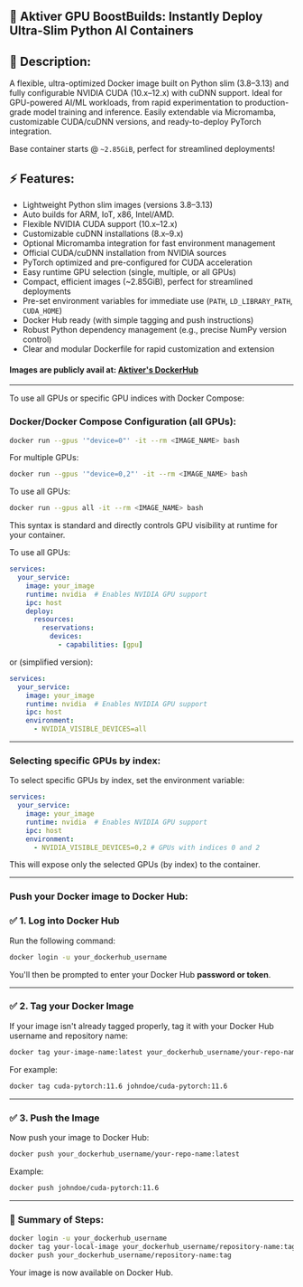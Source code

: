 ## 🐳 Aktiver GPU BoostBuilds: Instantly Deploy Ultra-Slim Python AI Containers

## 🚀 Description:

A flexible, ultra-optimized Docker image built on Python slim (3.8–3.13) and fully configurable NVIDIA CUDA (10.x–12.x) with cuDNN support. Ideal for GPU-powered AI/ML workloads, from rapid experimentation to production-grade model training and inference. Easily extendable via Micromamba, customizable CUDA/cuDNN versions, and ready-to-deploy PyTorch integration.

Base container starts @ `~2.85GiB`, perfect for streamlined deployments!

## ⚡ Features:

* Lightweight Python slim images (versions 3.8–3.13)
* Auto builds for ARM, IoT, x86, Intel/AMD.
* Flexible NVIDIA CUDA support (10.x–12.x)
* Customizable cuDNN installations (8.x–9.x)
* Optional Micromamba integration for fast environment management
* Official CUDA/cuDNN installation from NVIDIA sources
* PyTorch optimized and pre-configured for CUDA acceleration
* Easy runtime GPU selection (single, multiple, or all GPUs)
* Compact, efficient images (\~2.85GiB), perfect for streamlined deployments
* Pre-set environment variables for immediate use (`PATH`, `LD_LIBRARY_PATH`, `CUDA_HOME`)
* Docker Hub ready (with simple tagging and push instructions)
* Robust Python dependency management (e.g., precise NumPy version control)
* Clear and modular Dockerfile for rapid customization and extension

#### Images are publicly avail at: [Aktiver's DockerHub](https://hub.docker.com/repositories/aktiver)

---

To use all GPUs or specific GPU indices with Docker Compose:

### Docker/Docker Compose Configuration (all GPUs):

```bash
docker run --gpus '"device=0"' -it --rm <IMAGE_NAME> bash
```

For multiple GPUs:

```bash
docker run --gpus '"device=0,2"' -it --rm <IMAGE_NAME> bash
```

To use all GPUs:

```bash
docker run --gpus all -it --rm <IMAGE_NAME> bash
```

This syntax is standard and directly controls GPU visibility at runtime for your container.

To use all GPUs:

```yaml
services:
  your_service:
    image: your_image
    runtime: nvidia  # Enables NVIDIA GPU support
    ipc: host
    deploy:
      resources:
        reservations:
          devices:
            - capabilities: [gpu]
```

or (simplified version):

```yaml
services:
  your_service:
    image: your_image
    runtime: nvidia  # Enables NVIDIA GPU support
    ipc: host
    environment:
      - NVIDIA_VISIBLE_DEVICES=all
```

---

### Selecting specific GPUs by index:

To select specific GPUs by index, set the environment variable:

```yaml
services:
  your_service:
    image: your_image
    runtime: nvidia  # Enables NVIDIA GPU support
    ipc: host
    environment:
      - NVIDIA_VISIBLE_DEVICES=0,2 # GPUs with indices 0 and 2
```

This will expose only the selected GPUs (by index) to the container.

----

### Push your Docker image to Docker Hub:


### ✅ **1. Log into Docker Hub**

Run the following command:

```bash
docker login -u your_dockerhub_username
```

You'll then be prompted to enter your Docker Hub **password or token**.

---

### ✅ **2. Tag your Docker Image**

If your image isn't already tagged properly, tag it with your Docker Hub username and repository name:

```bash
docker tag your-image-name:latest your_dockerhub_username/your-repo-name:latest
```

For example:

```bash
docker tag cuda-pytorch:11.6 johndoe/cuda-pytorch:11.6
```

---

### ✅ **3. Push the Image**

Now push your image to Docker Hub:

```bash
docker push your_dockerhub_username/your-repo-name:latest
```

Example:

```bash
docker push johndoe/cuda-pytorch:11.6
```

---

### 🎯 **Summary of Steps:**

```bash
docker login -u your_dockerhub_username
docker tag your-local-image your_dockerhub_username/repository-name:tag
docker push your_dockerhub_username/repository-name:tag
```

Your image is now available on Docker Hub.
